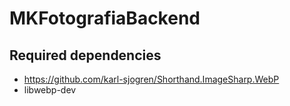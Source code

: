 # MKFotografiaBackend
## Required dependencies
- https://github.com/karl-sjogren/Shorthand.ImageSharp.WebP
- libwebp-dev